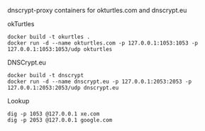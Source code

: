 dnscrypt-proxy containers for okturtles.com and dnscrypt.eu

okTurtles
~~~
docker build -t okurtles .
docker run -d --name okturtles.com -p 127.0.0.1:1053:1053 -p 127.0.0.1:1053:1053/udp okturtles
~~~

DNSCrypt.eu
~~~
docker build -t dnscrypt
docker run -d --name dnscrypt.eu -p 127.0.0.1:2053:2053 -p 127.0.0.1:2053:2053/udp dnscrypt.eu
~~~

Lookup
~~~
dig -p 1053 @127.0.0.1 xe.com
dig -p 2053 @127.0.0.1 google.com
~~~





